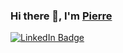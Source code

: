 ### Hi there 👋, I'm <a href="http://pierre-thiebaud.fr/">Pierre</a>
<a href="https://www.linkedin.com/in/pierrethiebaud/"><img src="https://img.shields.io/badge/-@pierrethiebaud-0077B5?style=flat-square&amp;labelColor=0077B5&amp;logo=LinkedIn&amp;link=https://www.linkedin.com/in/pierrethiebaud/" alt="LinkedIn Badge">
